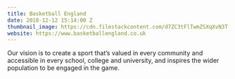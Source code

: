 ```yaml
---
title: Basketball England
date: 2018-12-12 15:14:00 Z
thumbnail_image: https://cdn.filestackcontent.com/d7ZC3tFlTwmZSXqXvN3T
website: https://www.basketballengland.co.uk
---
```


Our vision is to create a sport that’s valued in every community and accessible in every school, college and university, and inspires the wider population to be engaged in the game.